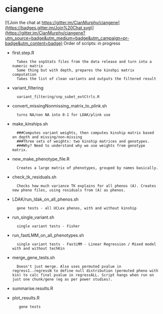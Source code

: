ciangene
========

[![Join the chat at https://gitter.im/CianMurphy/ciangene](https://badges.gitter.im/Join%20Chat.svg)](https://gitter.im/CianMurphy/ciangene?utm_source=badge&utm_medium=badge&utm_campaign=pr-badge&utm_content=badge)
Order of scripts: in progress


* first.step.R

		Takes the snpStats files from the data release and turn into a numeric matrix
		Same thing but with depth, prepares the kinshpi matrix computation
		Takes the list of clean variants and outputs the filtered result

* variant_filtering
		
		variant_filtering/snp_subet_extCtrls.R

* convert_missingNonmissing_matrix_to_plink.sh

		turns NA/non NA into 0-1 for LDAK/plink use

* make_kinships.sh

		###Computes variant weights, then computes kinship matrix based on depth and missing/non-missing
		###Three sets of weights: two kinship matrices and genotypes.
		###Why? Need to understand why we use weights from genotype matrix.

* new_make_phenotype_file.R

		Creates a large matrix of phenotypes, grouped by names basically.

* check_tk_residuals.sh
		
		Checks how much variance TK explains for all phenos (A). Creates new pheno files, using residuals from (A) as phenos. 

* LDAK/run_ldak_on_all_phenos.sh

		gene tests - all UCLex phenos, with and without kinship

* run_single_variant.sh

		single variant tests - Fisher

* run_fastLMM_on_all_phenotypes.sh 

		single variant tests - FastLMM - Linear Regression / Mixed model with and without techKin


* merge_gene_tests.sh
	
		Doesn't just merge. Also uses permuted pvalue in regress1..regressN to define null distribution (permuted pheno with kin) to calc final pvalue in regressALL. Script hangs when run on just one chunk/gene (eg as per power studies). 

* summarise.results.R


* plot_results.R

		 gene tests
